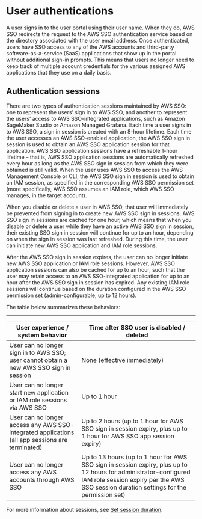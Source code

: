 # User authentications<a name="authconcept"></a>

A user signs in to the user portal using their user name\. When they do, AWS SSO redirects the request to the AWS SSO authentication service based on the directory associated with the user email address\. Once authenticated, users have SSO access to any of the AWS accounts and third\-party software\-as\-a\-service \(SaaS\) applications that show up in the portal without additional sign\-in prompts\. This means that users no longer need to keep track of multiple account credentials for the various assigned AWS applications that they use on a daily basis\.

## Authentication sessions<a name="sessionsconcept"></a>

There are two types of authentication sessions maintained by AWS SSO: one to represent the users’ sign in to AWS SSO, and another to represent the users’ access to AWS SSO\-integrated applications, such as Amazon SageMaker Studio or Amazon Managed Grafana\. Each time a user signs in to AWS SSO, a sign in session is created with an 8\-hour lifetime\. Each time the user accesses an AWS SSO\-enabled application, the AWS SSO sign in session is used to obtain an AWS SSO application session for that application\. AWS SSO application sessions have a refreshable 1\-hour lifetime – that is, AWS SSO application sessions are automatically refreshed every hour as long as the AWS SSO sign in session from which they were obtained is still valid\. When the user uses AWS SSO to access the AWS Management Console or CLI, the AWS SSO sign in session is used to obtain an IAM session, as specified in the corresponding AWS SSO permission set \(more specifically, AWS SSO assumes an IAM role, which AWS SSO manages, in the target account\)\.

When you disable or delete a user in AWS SSO, that user will immediately be prevented from signing in to create new AWS SSO sign in sessions\. AWS SSO sign in sessions are cached for one hour, which means that when you disable or delete a user while they have an active AWS SSO sign in session, their existing SSO sign in session will continue for up to an hour, depending on when the sign in session was last refreshed\. During this time, the user can initiate new AWS SSO application and IAM role sessions\. 

After the AWS SSO sign in session expires, the user can no longer initiate new AWS SSO application or IAM role sessions\. However, AWS SSO application sessions can also be cached for up to an hour, such that the user may retain access to an AWS SSO\-integrated application for up to an hour after the AWS SSO sign in session has expired\. Any existing IAM role sessions will continue based on the duration configured in the AWS SSO permission set \(admin\-configurable, up to 12 hours\)\.

The table below summarizes these behaviors:


****  

| User experience / system behavior | Time after SSO user is disabled / deleted | 
| --- | --- | 
| User can no longer sign in to AWS SSO; user cannot obtain a new AWS SSO sign in session | None \(effective immediately\) | 
| User can no longer start new application or IAM role sessions via AWS SSO | Up to 1 hour | 
| User can no longer access any AWS SSO\-integrated applications \(all app sessions are terminated\) | Up to 2 hours \(up to 1 hour for AWS SSO sign in session expiry, plus up to 1 hour for AWS SSO app session expiry\) | 
| User can no longer access any AWS accounts through AWS SSO | Up to 13 hours \(up to 1 hour for AWS SSO sign in session expiry, plus up to 12 hours for administrator\-configured IAM role session expiry per the AWS SSO session duration settings for the permission set\) | 

For more information about sessions, see [Set session duration](howtosessionduration.md)\.